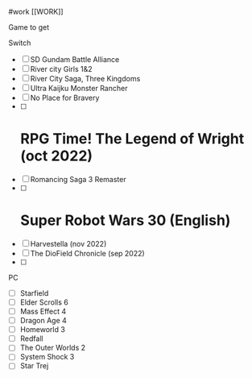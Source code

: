 #work 
[[WORK]]

Game to get

Switch
- [ ] SD Gundam Battle Alliance 
- [ ] River city Girls 1&2
- [ ] River City Saga, Three Kingdoms
- [ ] Ultra Kaijku Monster Rancher
- [ ] No Place for Bravery
- [ ] # RPG Time! The Legend of Wright (oct 2022)
- [ ] Romancing Saga 3 Remaster
- [ ] # Super Robot Wars 30 (English)
- [ ] Harvestella (nov 2022)
- [ ] The DioField Chronicle (sep 2022)
- [ ] 


PC
- [ ] Starfield
- [ ] Elder Scrolls 6
- [ ] Mass Effect 4
- [ ] Dragon Age 4
- [ ] Homeworld 3
- [ ] Redfall
- [ ] The Outer Worlds 2
- [ ] System Shock 3
- [ ] Star Trej 